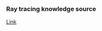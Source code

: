 ### Ray tracing knowledge source
[Link](http://www.realtimerendering.com/raytracing/Ray%20Tracing%20in%20a%20Weekend.pdf)

